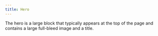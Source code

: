 ```yaml
---
title: Hero
---
```


The hero is a large block that typically appears at the top of the page and contains a large full-bleed image and a title.
